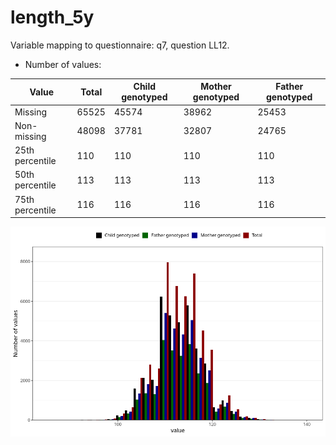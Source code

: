 # length_5y
Variable mapping to questionnaire: q7, question LL12.
- Number of values:

| Value | Total | Child genotyped | Mother genotyped | Father genotyped |
| ----- | ----- | --------------- | ---------------- | ---------------- |
| Missing | 65525 | 45574 | 38962 | 25453 |
| Non-missing | 48098 | 37781 | 32807 | 24765 |
| 25th percentile | 110 | 110 | 110 | 110 |
| 50th percentile | 113 | 113 | 113 | 113 |
| 75th percentile | 116 | 116 | 116 | 116 |



![](length_5y_n.png)



